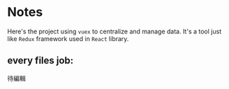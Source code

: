 # Notes

Here's the project using `vuex` to centralize and manage data. It's a tool just like `Redux` framework used in `React` library.

## every files job:

待編輯
